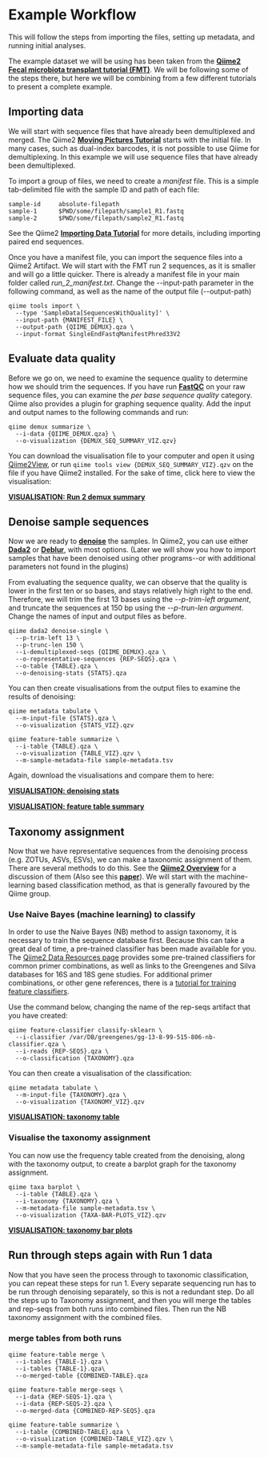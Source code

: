 # Example Workflow

This will follow the steps from importing the files, setting up metadata, and running initial analyses. 

The example dataset we will be using has been taken from the [**Qiime2 Fecal microbiota transplant tutorial (FMT)**](https://docs.qiime2.org/2019.7/tutorials/fmt/). We will be following some of the steps there, but here we will be combining from a few different tutorials to present a complete example. 

## Importing data

We will start with sequence files that have already been demultiplexed and merged. The Qiime2 [**Moving Pictures Tutorial**](https://docs.qiime2.org/2019.7/tutorials/moving-pictures/) starts with the initial file. In many cases, such as dual-index barcodes, it is not possible to use Qiime for demultiplexing. In this example we will use sequence files that have already been demultiplexed.

To import a group of files, we need to create a *manifest* file. This is a simple tab-delimited file with the sample ID and path of each file:

```
sample-id     absolute-filepath
sample-1      $PWD/some/filepath/sample1_R1.fastq
sample-2      $PWD/some/filepath/sample2_R1.fastq
```


See the Qiime2 [**Importing Data Tutorial**](https://docs.qiime2.org/2019.7/tutorials/importing/) for more details, including importing paired end sequences. 

Once you have a manifest file, you can import the sequence files into a Qiime2 Artifact. We will start with the FMT run 2 sequences, as it is smaller and will go a little quicker. There is already a manifest file in your main folder called *run_2_manifest.txt*. Change the --input-path parameter in the following command, as well as the name of the output file (--output-path)

```
qiime tools import \
  --type 'SampleData[SequencesWithQuality]' \
  --input-path {MANIFEST_FILE} \
  --output-path {QIIME_DEMUX}.qza \
  --input-format SingleEndFastqManifestPhred33V2
```

## Evaluate data quality

Before we go on, we need to examine the sequence quality to determine how we should trim the sequences. If you have run [**FastQC**](https://www.bioinformatics.babraham.ac.uk/projects/fastqc/) on your raw sequence files, you can examine the *per base sequence quality* category. Qiime also provides a plugin for graphing sequence quality. Add the input and output names to the following commands and run:

```
qiime demux summarize \
  --i-data {QIIME_DEMUX.qza} \
  --o-visualization {DEMUX_SEQ_SUMMARY_VIZ.qzv}
```

You can download the visualisation file to your computer and open it using [Qiime2View](https://view.qiime2.org/), or run `qiime tools view {DEMUX_SEQ_SUMMARY_VIZ}.qzv` on the file if you have Qiime2 installed. For the sake of time, click here to view the visualisation:

[**VISUALISATION: Run 2 demux summary**](run2_demux_summary/index.html)


## Denoise sample sequences

Now we are ready to [**denoise**](https://docs.qiime2.org/2019.7/tutorials/overview/#denoising-and-clustering) the samples. In Qiime2, you can use either [**Dada2**](https://benjjneb.github.io/dada2/) or [**Deblur**](https://github.com/biocore/deblur), with most options. (Later we will show you how to import samples that have been denoised using other programs--or with additional parameters not found in the plugins)

From evaluating the sequence quality, we can observe that the quality is lower in the first ten or so bases, and stays relatively high right to the end. Therefore, we will trim the first 13 bases using the *--p-trim-left argument*, and truncate the sequences at 150 bp using the *--p-trun-len argument*. Change the names of input and output files as before. 

```
qiime dada2 denoise-single \
  --p-trim-left 13 \
  --p-trunc-len 150 \
  --i-demultiplexed-seqs {QIIME_DEMUX}.qza \
  --o-representative-sequences {REP-SEQS}.qza \
  --o-table {TABLE}.qza \
  --o-denoising-stats {STATS}.qza
```

You can then create visualisations from the output files to examine the results of denoising: 

```
qiime metadata tabulate \
  --m-input-file {STATS}.qza \
  --o-visualization {STATS_VIZ}.qzv

qiime feature-table summarize \
  --i-table {TABLE}.qza \
  --o-visualization {TABLE_VIZ}.qzv \
  --m-sample-metadata-file sample-metadata.tsv
```

Again, download the visualisations and compare them to here:

[**VISUALISATION: denoising stats**](denoising_stats/index.html)

[**VISUALISATION: feature table summary**](feature_table_summary/index.html)

## Taxonomy assignment

Now that we have representative sequences from the denoising process (e.g. ZOTUs, ASVs, ESVs), we can make a taxonomic assignment of them. There are several methods to do this. See the [**Qiime2 Overview**](https://docs.qiime2.org/2019.7/tutorials/overview/#taxonomy-classification-and-taxonomic-analyses) for a discussion of them (Also see this [**paper**](https://microbiomejournal.biomedcentral.com/articles/10.1186/s40168-018-0470-z)). We will start with the machine-learning based classification method, as that is generally favoured by the Qiime group.


### Use Naive Bayes (machine learning) to classify

In order to use the Naive Bayes (NB) method to assign taxonomy, it is necessary to train the sequence database first. Because this can take a great deal of time, a pre-trained classifier has been made available for you. The [Qiime2 Data Resources page](https://docs.qiime2.org/2019.7/data-resources/) provides some pre-trained classifiers for common primer combinations, as well as links to the Greengenes and Silva databases for 16S and 18S gene studies. For additional primer combinations, or other gene references, there is a [tutorial for training feature classifiers](https://docs.qiime2.org/2019.7/tutorials/feature-classifier/).

Use the command below, changing the name of the rep-seqs artifact that you have created:

```
qiime feature-classifier classify-sklearn \
  --i-classifier /var/DB/greengenes/gg-13-8-99-515-806-nb-classifier.qza \
  --i-reads {REP-SEQS}.qza \
  --o-classification {TAXONOMY}.qza
```

You can then create a visualisation of the classification:

```
qiime metadata tabulate \
  --m-input-file {TAXONOMY}.qza \
  --o-visualization {TAXONOMY_VIZ}.qzv
```

[**VISUALISATION: taxonomy table**](taxonomy_tabulation/index.html)


### Visualise the taxonomy assignment

You can now use the frequency table created from the denoising, along with the taxonomy output, to create a barplot graph for the taxonomy assignment. 

```
qiime taxa barplot \
  --i-table {TABLE}.qza \
  --i-taxonomy {TAXONOMY}.qza \
  --m-metadata-file sample-metadata.tsv \
  --o-visualization {TAXA-BAR-PLOTS_VIZ}.qzv
```

[**VISUALISATION: taxonomy bar plots**](taxonomy_bar_plots/index.html)


## Run through steps again with Run 1 data

Now that you have seen the process through to taxonomic classification, you can repeat these steps for run 1. Every separate sequencing run has to be run through denoising separately, so this is not a redundant step. Do all the steps up to Taxonomy assignment, and then you will merge the tables and rep-seqs from both runs into combined files. Then run the NB taxonomy assignment with the combined files. 


### merge tables from both runs

```
qiime feature-table merge \
  --i-tables {TABLE-1}.qza \
  --i-tables {TABLE-1}.qza\
  --o-merged-table {COMBINED-TABLE}.qza

qiime feature-table merge-seqs \
  --i-data {REP-SEQS-1}.qza \
  --i-data {REP-SEQS-2}.qza \
  --o-merged-data {COMBINED-REP-SEQS}.qza

qiime feature-table summarize \
  --i-table {COMBINED-TABLE}.qza \
  --o-visualization {COMBINED-TABLE_VIZ}.qzv \
  --m-sample-metadata-file sample-metadata.tsv
```










